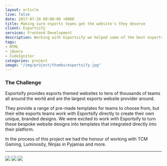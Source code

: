 ```yaml
---
layout: article
live: false
date: 2017-07-20 00:00:00 +0000
title: Making sure esports teams get the website's they deserve
client: Esportsify
services: Frontend Development
description: Working with Esportsify we helped some of the best esports teams get the websites looking like they deserved.
tags:
- HTML
- jQuery
- CodeIgniter
categories: project
image: "/img/project/thumbs/esportsify.jpg"
---
```


### The Challenge

Esportsify provides esports themed websites to tens of thousands of teams all around the world and are the largest esports website provider around.

They provide a range of pre-made templates for teams to choose from, but their elite esports teams work with Esportsify directly to create their own unique, branded designs. We were excited to work with Esportsify to turn these bespoke website designs into templates that integrated directly into their platform.

In the process of this project we had the honour of working with TCM Gaming, Luminosity, Ninjas in Pyjamas and more.

---

<img src="//placehold.it/960x600" />

<img src="//placehold.it/960x600" />

<img src="//placehold.it/960x600" />

